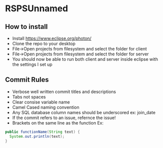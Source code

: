 # RSPSUnnamed

## How to install
* Install https://www.eclipse.org/photon/
* Clone the repo to your desktop
* File->Open projects from filesystem and select the folder for client
* File->Open projects from filesystem and select the folder for server
* You should now be able to run both client and server inside eclipse with the settings I set up

## Commit Rules
* Verbose well written commit titles and descriptions
* Tabs not spaces
* Clear consise variable name
* Camel Cased naming convention
* Any SQL database column names should be underscored ex: join_date
* If the commit refers to an issue, refernce the issue!
* Brackets on the same line as the function Ex:

```java
public functionName(String text) {
  System.out.println(text);
}
```
